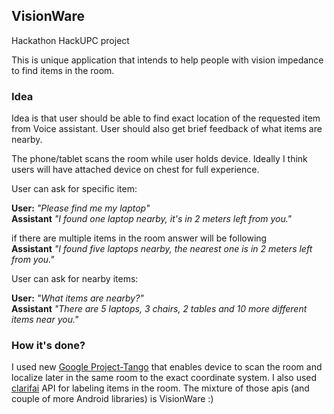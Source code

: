 ## VisionWare
Hackathon HackUPC project

This is unique application that intends to help people with vision impedance to find items in the room. 

### Idea
Idea is that user should be able to find exact location of the requested item from Voice assistant. 
User should also get brief feedback of what items are nearby. 

The phone/tablet scans the room while user holds device. Ideally I think users will have attached device on chest for full experience.

User can ask for specific item:

**User:**           _"Please find me my laptop"_  
**Assistant**    _"I found one laptop nearby, it's in 2 meters left from you."_  

if there are multiple items in the room answer will be following  
**Assistant**     _"I found five laptops nearby, the nearest one is in 2 meters left from you."_

User can ask for nearby items:

**User:**           _"What items are nearby?"_  
**Assistant**     _"There are 5 laptops, 3 chairs, 2 tables and 10 more different items near you."_

### How it's done?
I used new [Google Project-Tango](https://get.google.com/tango/) that enables device to scan the room and localize later in the same room to the exact coordinate system. 
I also used [clarifai](https://www.clarifai.com/) API for labeling items in the room. 
The mixture of those apis (and couple of more Android libraries) is VisionWare :)
